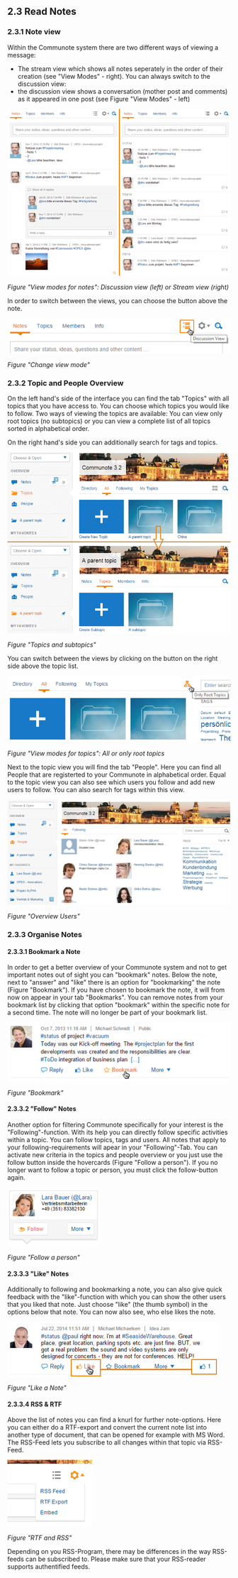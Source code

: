 ---
---

## 2.3 Read Notes

### 2.3.1 Note view

Within the Communote system there are two different ways of viewing a message:

*   The stream view which shows all notes seperately in the order of their creation (see "View Modes" - right). You can always switch to the discussion view:
*   the discussion view shows a conversation (mother post and comments) as it appeared in one post (see Figure "View Modes" - left)

![](/images/docu/notes_views.png)

_Figure "View modes for notes": Discussion view (left) or Stream view (right)_

In order to switch between the views, you can choose the button above the note.

![](/images/docu/notes_change_view.png)

_Figure "Change view mode"_

### 2.3.2 Topic and People Overview

On the left hand's side of the interface you can find the tab "Topics" with all topics that you have access to. You can choose which topics you would like to follow. Two ways of viewing the topics are available: You can view only root topics (no subtopics) or you can view a complete list of all topics sorted in alphabetical order.

On the right hand's side you can additionally search for tags and topics.

![](/images/docu/topics.png)

_Figure "Topics and subtopics"_

You can switch between the views by clicking on the button on the right side above the topic list.

![](/images/docu/topics_change_view.png)

_Figure "View modes for topics": All or only root topics_

Next to the topic view you will find the tab "People". Here you can find all People that are registerted to your Communote in alphabetical order. Equal to the topic view you can also see which users you follow and add new users to follow. You can also search for tags within this view.

![](/images/docu/peoples.png)

_Figure "Overview Users"_

### 2.3.3 Organise Notes

#### 2.3.3.1 Bookmark a Note

In order to get a better overview of your Communote system and not to get important notes out of sight you can "bookmark" notes. Below the note, next to "answer" and "like" there is an option for "bookmarking" the note (Figure "Bookmark"). If you have chosen to bookmark the note, it will from now on appear in your tab "Bookmarks". You can remove notes from your bookmark list by clicking that option "bookmark" within the specific note for a second time. The note will no longer be part of your bookmark list.

![](/images/docu/note_bookmark.png)

_Figure "Bookmark"_

#### 2.3.3.2 "Follow" Notes

Another option for filtering Communote specifically for your interest is the "Following"-function. With its help you can directly follow specific activities within a topic. You can follow topics, tags and users. All notes that apply to your following-requirements will apear in your "Following"-Tab. You can activate new criteria in the topics and people overview or you just use the follow button inside the hovercards (Figure "Follow a person"). If you no longer want to follow a topic or person, you must click the follow-button again.

![](/images/docu/follow_user.png)

_Figure "Follow a person"_

#### 2.3.3.3 "Like" Notes

Additionally to following and bookmarking a note, you can also give quick feedback with the "like"-function with which you can show the other users that you liked that note. Just choose "like" (the thumb symbol) in the options below that note. You can now also see, who else likes the note.

![](/images/docu/note_like.png)

_Figure "Like a Note"_

#### 2.3.3.4 RSS & RTF

Above the list of notes you can find a knurl for further note-options. Here you can either do a RTF-export and convert the current note list into another type of document, that can be opened for example with MS Word. The RSS-Feed lets you subscribe to all changes within that topic via RSS-Feed.

![](/images/docu/notes_export.png)

_Figure "RTF and RSS"_

Depending on you RSS-Program, there may be differences in the way RSS-feeds can be subscribed to. Please make sure that your RSS-reader supports authentified feeds.
